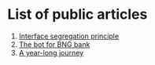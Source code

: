 # List of public articles

1. [Interface segregation principle](https://dev.to/pedchenkoroman/interface-segregation-principle-solid-4cid)
2. [The bot for BNG bank](https://dev.to/pedchenkoroman/the-bot-for-bng-bank-129a)
3. [A year-long journey](https://dev.to/pedchenkoroman/a-year-long-journey-84h)

